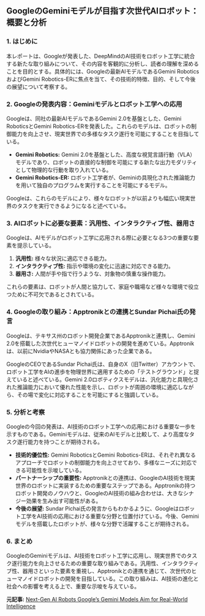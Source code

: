 ## GoogleのGeminiモデルが目指す次世代AIロボット：概要と分析

### 1. はじめに

本レポートは、Googleが発表した、DeepMindのAI技術をロボット工学に統合する新たな取り組みについて、その内容を客観的に分析し、読者の理解を深めることを目的とする。具体的には、Googleの最新AIモデルであるGemini RoboticsおよびGemini Robotics-ERに焦点を当て、その技術的特徴、目的、そして今後の展望について考察する。

### 2. Googleの発表内容：Geminiモデルとロボット工学への応用

Googleは、同社の最新AIモデルであるGemini 2.0を基盤とした、Gemini RoboticsとGemini Robotics-ERを発表した。これらのモデルは、ロボットの制御能力を向上させ、現実世界での多様なタスク遂行を可能にすることを目指している。

* **Gemini Robotics:** Gemini 2.0を基盤とした、高度な視覚言語行動（VLA）モデルであり、ロボットの直接的な制御を可能にする新たな出力モダリティとして物理的な行動を取り入れている。
* **Gemini Robotics-ER:** ロボット工学者が、Geminiの具現化された推論能力を用いて独自のプログラムを実行することを可能にするモデル。

Googleは、これらのモデルにより、様々なロボットが以前よりも幅広い現実世界のタスクを実行できるようになると述べている。

### 3. AIロボットに必要な要素：汎用性、インタラクティブ性、器用さ

Googleは、AIモデルがロボット工学に応用される際に必要となる3つの重要な要素を提示している。

1. **汎用性:** 様々な状況に適応できる能力。
2. **インタラクティブ性:** 指示や環境の変化に迅速に対応できる能力。
3. **器用さ:** 人間が手や指で行うような、対象物の慎重な操作能力。

これらの要素は、ロボットが人間と協力して、家庭や職場など様々な環境で役立つために不可欠であるとされている。

### 4. Googleの取り組み：Apptronikとの連携とSundar Pichai氏の発言

Googleは、テキサス州のロボット開発企業であるApptronikと連携し、Gemini 2.0を搭載した次世代ヒューマノイドロボットの開発を進めている。Apptronikは、以前にNvidiaやNASAとも協力関係にあった企業である。

GoogleのCEOであるSundar Pichai氏は、自身のX（旧Twitter）アカウントで、ロボット工学をAIの進歩を物理世界に適用するための「テストグラウンド」と捉えていると述べている。Gemini 2.0ロボティクスモデルは、汎化能力と具現化された推論能力において優れた性能を示し、ロボットが周囲の環境に適応しながら、その場で変化に対応することを可能にすると強調している。

### 5. 分析と考察

Googleの今回の発表は、AI技術のロボット工学への応用における重要な一歩を示すものである。Geminiモデルは、従来のAIモデルと比較して、より高度なタスク遂行能力を持つことが期待される。

* **技術的優位性:** Gemini RoboticsとGemini Robotics-ERは、それぞれ異なるアプローチでロボットの制御能力を向上させており、多様なニーズに対応できる可能性を示唆している。
* **パートナーシップの重要性:** Apptronikとの連携は、GoogleのAI技術を現実世界のロボットに実装するための重要なステップである。Apptronikの持つロボット開発のノウハウと、GoogleのAI技術の組み合わせは、大きなシナジー効果を生み出す可能性がある。
* **今後の展望:** Sundar Pichai氏の発言からもわかるように、Googleはロボット工学をAI技術の応用における重要な分野と位置付けている。今後、Geminiモデルを搭載したロボットが、様々な分野で活躍することが期待される。

### 6. まとめ

GoogleのGeminiモデルは、AI技術をロボット工学に応用し、現実世界でのタスク遂行能力を向上させるための重要な取り組みである。汎用性、インタラクティブ性、器用さといった要素を重視し、Apptronikとの連携を通じて、次世代のヒューマノイドロボットの開発を目指している。この取り組みは、AI技術の進化と社会への影響を考える上で、重要な示唆を与えている。


**元記事:** [Next-Gen AI Robots Google’s Gemini Models Aim for Real-World Intelligence](https://www.outlookbusiness.com/artificial-intelligence/next-gen-ai-robots-googles-gemini-models-aim-for-real-world-intelligence)